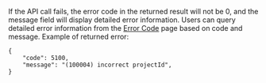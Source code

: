 If the API call fails, the error code in the returned result will not be 0, and the message field will display detailed error information. Users can query detailed error information from the [Error Code](/doc/api/372/错误码) page based on code and message.
Example of returned error:

```
{
    "code": 5100,
    "message": "(100004) incorrect projectId",
}
```
